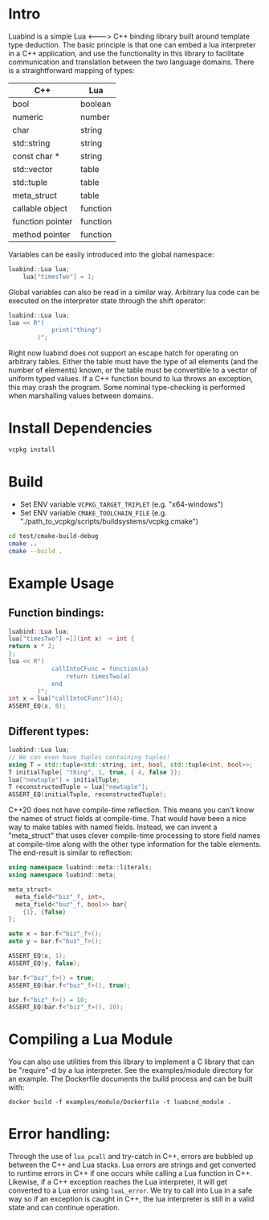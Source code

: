 # Intro

Luabind is a simple Lua <---> C++ binding library built around template type deduction.
The basic principle is that one can embed a lua interpreter in a C++ application,
and use the functionality in this library to facilitate communication and translation
between the two language domains. There is a straightforward mapping of types:

| C++              | Lua      |
|------------------|----------|
| bool             | boolean  |
| numeric          | number   |
| char             | string   |
| std::string      | string   |
| const char *     | string   |
| std::vector      | table    |
| std::tuple       | table    |
| meta_struct      | table    |
| callable object  | function |
| function pointer | function |
| method pointer   | function |

Variables can be easily introduced into the global namespace:

```C++
luabind::Lua lua;
    lua["timesTwo"] = 1;
```

Global variables can also be read in a similar way.
Arbitrary lua code can be executed on the interpreter state through the shift operator:

```C++
luabind::Lua lua;
lua << R"(
            print("thing")
        )";
```

Right now luabind does not support an escape hatch for operating on arbitrary tables.
Either the table must have the type of all elements (and the number of elements) known,
or the table must be convertible to a vector of uniform typed values.
If a C++ function bound to lua throws an exception, this may crash the program.
Some nominal type-checking is performed when marshalling values between domains.

# Install Dependencies

```bash
vcpkg install
```

# Build

- Set ENV variable `VCPKG_TARGET_TRIPLET` (e.g. "x64-windows")
- Set ENV variable `CMAKE_TOOLCHAIN_FILE` (e.g. "./path_to_vcpkg/scripts/buildsystems/vcpkg.cmake")

```bash
cd test/cmake-build-debug
cmake ..
cmake --build .
```

# Example Usage

## Function bindings:

```C++
luabind::Lua lua;
lua["timesTwo"] =[](int x) -> int {
return x * 2;
};
lua << R"(
            callIntoCFunc = function(a)
                return timesTwo(a)
            end
        )";
int x = lua["callIntoCFunc"](4);
ASSERT_EQ(x, 8);
```

## Different types:

```C++
luabind::Lua lua;
// We can even have tuples containing tuples!
using T = std::tuple<std::string, int, bool, std::tuple<int, bool>>;
T initialTuple{ "thing", 1, true, { 4, false }};
lua["newtuple"] = initialTuple;
T reconstructedTuple = lua["newtuple"];
ASSERT_EQ(initialTuple, reconstructedTuple);
```

C++20 does not have compile-time reflection. This means you can't know the names
of struct fields at compile-time. That would have been a nice way to make tables
with named fields. Instead, we can invent a "meta_struct" that uses clever
compile-time processing to store field names at compile-time along with the other
type information for the table elements. The end-result is similar to reflection:

```C++
using namespace luabind::meta::literals;
using namespace luabind::meta;

meta_struct<
  meta_field<"biz"_f, int>,
  meta_field<"buz"_f, bool>> bar{
    {1}, {false}
};

auto x = bar.f<"biz"_f>();
auto y = bar.f<"buz"_f>();

ASSERT_EQ(x, 1);
ASSERT_EQ(y, false);

bar.f<"buz"_f>() = true;
ASSERT_EQ(bar.f<"buz"_f>(), true);

bar.f<"biz"_f>() = 10;
ASSERT_EQ(bar.f<"biz"_f>(), 10);
```

# Compiling a Lua Module

You can also use utilities from this library to implement a C library that can be "require"-d by a lua interpreter. See
the examples/module directory for an example. The Dockerfile documents the build process and can be built with:

```
docker build -f examples/module/Dockerfile -t luabind_module .
```

# Error handling:

Through the use of `lua_pcall` and try-catch in C++, errors are bubbled up between the
C++ and Lua stacks. Lua errors are strings and get converted to runtime errors in C++
if one occurs while calling a Lua function in C++. Likewise, if a C++ exception reaches
the Lua interpreter, it will get converted to a Lua error using `luaL_error`. We try to
call into Lua in a safe way so if an exception is caught in C++, the lua interpreter is
still in a valid state and can continue operation.